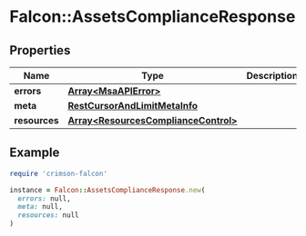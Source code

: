 # Falcon::AssetsComplianceResponse

## Properties

| Name | Type | Description | Notes |
| ---- | ---- | ----------- | ----- |
| **errors** | [**Array&lt;MsaAPIError&gt;**](MsaAPIError.md) |  | [optional] |
| **meta** | [**RestCursorAndLimitMetaInfo**](RestCursorAndLimitMetaInfo.md) |  | [optional] |
| **resources** | [**Array&lt;ResourcesComplianceControl&gt;**](ResourcesComplianceControl.md) |  |  |

## Example

```ruby
require 'crimson-falcon'

instance = Falcon::AssetsComplianceResponse.new(
  errors: null,
  meta: null,
  resources: null
)
```

